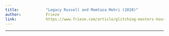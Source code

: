 ```yaml
---
title:            "Legacy Russell and Momtaza Mehri (2020)"
author:           Frieze
link:             https://www.frieze.com/article/glitching-masters-house-legacy-russell-and-momtaza-mehri-conversation
---
```

---
